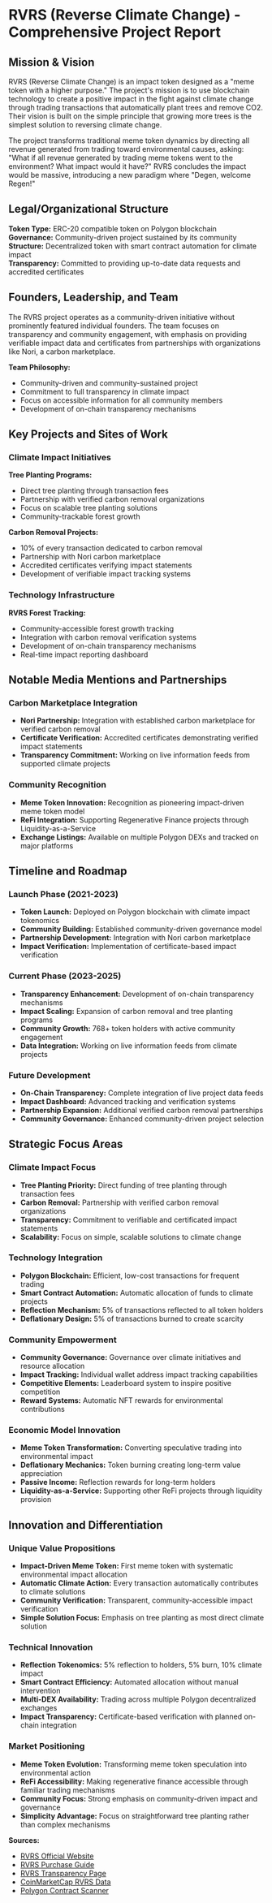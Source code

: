 # RVRS (Reverse Climate Change) - Comprehensive Project Report

## Mission & Vision

RVRS (Reverse Climate Change) is an impact token designed as a "meme token with a higher purpose." The project's mission is to use blockchain technology to create a positive impact in the fight against climate change through trading transactions that automatically plant trees and remove CO2. Their vision is built on the simple principle that growing more trees is the simplest solution to reversing climate change.

The project transforms traditional meme token dynamics by directing all revenue generated from trading toward environmental causes, asking: "What if all revenue generated by trading meme tokens went to the environment? What impact would it have?" RVRS concludes the impact would be massive, introducing a new paradigm where "Degen, welcome Regen!"

## Legal/Organizational Structure

**Token Type:** ERC-20 compatible token on Polygon blockchain  
**Governance:** Community-driven project sustained by its community  
**Structure:** Decentralized token with smart contract automation for climate impact  
**Transparency:** Committed to providing up-to-date data requests and accredited certificates

## Founders, Leadership, and Team

The RVRS project operates as a community-driven initiative without prominently featured individual founders. The team focuses on transparency and community engagement, with emphasis on providing verifiable impact data and certificates from partnerships with organizations like Nori, a carbon marketplace.

**Team Philosophy:**
- Community-driven and community-sustained project
- Commitment to full transparency in climate impact
- Focus on accessible information for all community members
- Development of on-chain transparency mechanisms

## Key Projects and Sites of Work

### Climate Impact Initiatives
**Tree Planting Programs:**
- Direct tree planting through transaction fees
- Partnership with verified carbon removal organizations
- Focus on scalable tree planting solutions
- Community-trackable forest growth

**Carbon Removal Projects:**
- 10% of every transaction dedicated to carbon removal
- Partnership with Nori carbon marketplace
- Accredited certificates verifying impact statements
- Development of verifiable impact tracking systems

### Technology Infrastructure
**RVRS Forest Tracking:**
- Community-accessible forest growth tracking
- Integration with carbon removal verification systems
- Development of on-chain transparency mechanisms
- Real-time impact reporting dashboard

## Notable Media Mentions and Partnerships

### Carbon Marketplace Integration
- **Nori Partnership:** Integration with established carbon marketplace for verified carbon removal
- **Certificate Verification:** Accredited certificates demonstrating verified impact statements
- **Transparency Commitment:** Working on live information feeds from supported climate projects

### Community Recognition
- **Meme Token Innovation:** Recognition as pioneering impact-driven meme token model
- **ReFi Integration:** Supporting Regenerative Finance projects through Liquidity-as-a-Service
- **Exchange Listings:** Available on multiple Polygon DEXs and tracked on major platforms

## Timeline and Roadmap

### Launch Phase (2021-2023)
- **Token Launch:** Deployed on Polygon blockchain with climate impact tokenomics
- **Community Building:** Established community-driven governance model
- **Partnership Development:** Integration with Nori carbon marketplace
- **Impact Verification:** Implementation of certificate-based impact verification

### Current Phase (2023-2025)
- **Transparency Enhancement:** Development of on-chain transparency mechanisms
- **Impact Scaling:** Expansion of carbon removal and tree planting programs
- **Community Growth:** 768+ token holders with active community engagement
- **Data Integration:** Working on live information feeds from climate projects

### Future Development
- **On-Chain Transparency:** Complete integration of live project data feeds
- **Impact Dashboard:** Advanced tracking and verification systems
- **Partnership Expansion:** Additional verified carbon removal partnerships
- **Community Governance:** Enhanced community-driven project selection

## Strategic Focus Areas

### Climate Impact Focus
- **Tree Planting Priority:** Direct funding of tree planting through transaction fees
- **Carbon Removal:** Partnership with verified carbon removal organizations
- **Transparency:** Commitment to verifiable and certificated impact statements
- **Scalability:** Focus on simple, scalable solutions to climate change

### Technology Integration
- **Polygon Blockchain:** Efficient, low-cost transactions for frequent trading
- **Smart Contract Automation:** Automatic allocation of funds to climate projects
- **Reflection Mechanism:** 5% of transactions reflected to all token holders
- **Deflationary Design:** 5% of transactions burned to create scarcity

### Community Empowerment
- **Community Governance:** Governance over climate initiatives and resource allocation
- **Impact Tracking:** Individual wallet address impact tracking capabilities
- **Competitive Elements:** Leaderboard system to inspire positive competition
- **Reward Systems:** Automatic NFT rewards for environmental contributions

### Economic Model Innovation
- **Meme Token Transformation:** Converting speculative trading into environmental impact
- **Deflationary Mechanics:** Token burning creating long-term value appreciation
- **Passive Income:** Reflection rewards for long-term holders
- **Liquidity-as-a-Service:** Supporting other ReFi projects through liquidity provision

## Innovation and Differentiation

### Unique Value Propositions
- **Impact-Driven Meme Token:** First meme token with systematic environmental impact allocation
- **Automatic Climate Action:** Every transaction automatically contributes to climate solutions
- **Community Verification:** Transparent, community-accessible impact verification
- **Simple Solution Focus:** Emphasis on tree planting as most direct climate solution

### Technical Innovation
- **Reflection Tokenomics:** 5% reflection to holders, 5% burn, 10% climate impact
- **Smart Contract Efficiency:** Automated allocation without manual intervention
- **Multi-DEX Availability:** Trading across multiple Polygon decentralized exchanges
- **Impact Transparency:** Certificate-based verification with planned on-chain integration

### Market Positioning
- **Meme Token Evolution:** Transforming meme token speculation into environmental action
- **ReFi Accessibility:** Making regenerative finance accessible through familiar trading mechanisms
- **Community Focus:** Strong emphasis on community-driven impact and governance
- **Simplicity Advantage:** Focus on straightforward tree planting rather than complex mechanisms

**Sources:**
- [RVRS Official Website](https://reverseclimatechange.com/)
- [RVRS Purchase Guide](https://reverseclimatechange.io/how-to-buy-rvrs/)
- [RVRS Transparency Page](https://reverseclimatechange.io/trust/)
- [CoinMarketCap RVRS Data](https://coinmarketcap.com/currencies/reverse-climate-change/)
- [Polygon Contract Scanner](https://polygonscan.com/token/0x5dd175a4242afe19e5c1051d8cd13fc8979f2329)
